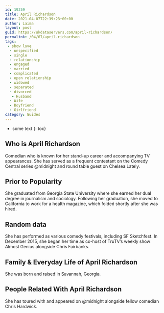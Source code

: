 ```yaml
---
id: 19259
title: April Richardson
date: 2021-04-07T22:39:23+00:00
author: Laima
layout: post
guid: https://ukdataservers.com/april-richardson/
permalink: /04/07/april-richardson
tags:
 - show love
  - unspecified
  - single
  - relationship
  - engaged
  - married
  - complicated
  - open relationship
  - widowed
  - separated
  - divorced
   - Husband
  - Wife
  - Boyfriend
  - Girlfriend
category: Guides
---
```


* some text
{: toc}


## Who is April Richardson
                  
                  
                  
Comedian who is known for her stand-up career and accompanying TV appearances. She has served as a frequent contestant on the Comedy Central series @midnight and round table guest on Chelsea Lately.
                  
              
            
              
            
                
                
                
## Prior to Popularity
                  
                  
                  
She graduated from Georgia State University where she earned her dual degree in journalism and sociology. Following her graduation, she moved to California to work for a health magazine, which folded shortly after she was hired.
                  
              
            
              
            
                
                
                
## Random data
                  
                  
                  
She has performed as various comedy festivals, including SF Sketchfest. In December 2015, she began her time as co-host of TruTV&#8217;s weekly show Almost Genius alongside Chris Fairbanks.
                  
              
            
              
            
                
                
                
## Family & Everyday Life of April Richardson
                  
                  
                  
She was born and raised in Savannah, Georgia.
                  
              
            
              
            
                
                
                
## People Related With April Richardson
                  
                  
                  
She has toured with and appeared on @midnight alongside fellow comedian Chris Hardwick.
                  
              
            
              
            
                
              
            
              
              
            
            
              
            
          
          
          